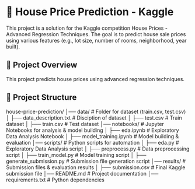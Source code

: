 # 🏡 House Price Prediction - Kaggle
This project is a solution for the Kaggle competition House Prices - Advanced Regression Techniques.
The goal is to predict house sale prices using various features (e.g., lot size, number of rooms, neighborhood, year built).
## 🚀 Project Overview  
This project predicts house prices using advanced regression techniques.  

## 📂 Project Structure  
house-price-prediction/
│── data/                # Folder for dataset (train.csv, test.csv)
│   ├── data_description.txt # Disciption of dataset
│   ├── test.csv         # Train dataset
│   ├── train.csv        # Test dataset
│── notebooks/           # Jupyter Notebooks for analysis & model building
│   ├── eda.ipynb        # Exploratory Data Analysis Notebook
│   ├── model_training.ipynb  # Model building & evaluation
│── scripts/             # Python scripts for automation
│   ├── eda.py           # Exploratory Data Analysis script
│   ├── preprocess.py    # Data preprocessing script
│   ├── train_model.py   # Model training script
│   ├── generate_submission.py  # Submission file generation script
│── results/             # Submission files & evaluation results
│   ├── submission.csv   # Final Kaggle submission file
│── README.md            # Project documentation
│── requirements.txt     # Python dependencies

